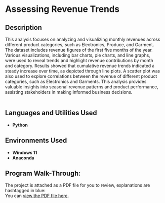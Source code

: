 <h1>Assessing Revenue Trends</h1>

<h2>Description</h2>

This analysis focuses on analyzing and visualizing monthly revenues across different product categories, such as Electronics, Produce, and Garment. The dataset includes revenue figures of the first five months of the year. Various visualizations, including bar charts, pie charts, and line graphs, were used to reveal trends and highlight revenue contributions by month and category. Results showed that cumulative revenue trends indicated a steady increase over time, as depicted through line plots. A scatter plot was also used to explore correlations between the revenue of different product categories, such as Electronics and Garments. This analysis provides valuable insights into seasonal revenue patterns and product performance, assisting stakeholders in making informed business decisions.
<br />
<br />

<h2>Languages and Utilities Used</h2>

- <b>Python</b>

<h2>Environments Used </h2>

- <b>Windows 11</b>
- <b>Anaconda</b>

<h2>Program Walk-Through:</h2>

The project is attached as a PDF file for you to review, explanations are hashtagged in blue: <br/>
You can [view the PDF file here](Monthly%20Revenue.pdf).
<br />

